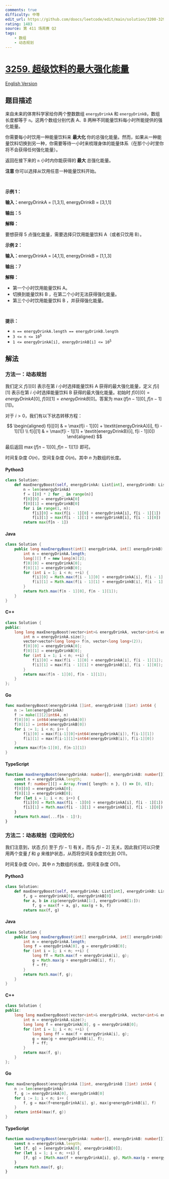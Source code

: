 ```yaml
---
comments: true
difficulty: 中等
edit_url: https://github.com/doocs/leetcode/edit/main/solution/3200-3299/3259.Maximum%20Energy%20Boost%20From%20Two%20Drinks/README.md
rating: 1483
source: 第 411 场周赛 Q2
tags:
    - 数组
    - 动态规划
---
```


<!-- problem:start -->

# [3259. 超级饮料的最大强化能量](https://leetcode.cn/problems/maximum-energy-boost-from-two-drinks)

[English Version](/solution/3200-3299/3259.Maximum%20Energy%20Boost%20From%20Two%20Drinks/README_EN.md)

## 题目描述

<!-- description:start -->

<p>来自未来的体育科学家给你两个整数数组 <code>energyDrinkA</code> 和 <code>energyDrinkB</code>，数组长度都等于 <code>n</code>。这两个数组分别代表 A、B 两种不同能量饮料每小时所能提供的强化能量。</p>

<p>你需要每小时饮用一种能量饮料来 <strong>最大化 </strong>你的总强化能量。然而，如果从一种能量饮料切换到另一种，你需要等待一小时来梳理身体的能量体系（在那个小时里你将不会获得任何强化能量）。</p>

<p>返回在接下来的 <code>n</code> 小时内你能获得的<strong> 最大 </strong>总强化能量。</p>

<p><strong>注意 </strong>你可以选择从饮用任意一种能量饮料开始。</p>

<p>&nbsp;</p>

<p><strong class="example">示例 1：</strong></p>

<div class="example-block">
<p><strong>输入：</strong>energyDrinkA<span class="example-io"> = [1,3,1], </span>energyDrinkB<span class="example-io"> = [3,1,1]</span></p>

<p><strong>输出：</strong><span class="example-io">5</span></p>

<p><strong>解释：</strong></p>

<p>要想获得 5 点强化能量，需要选择只饮用能量饮料 A（或者只饮用 B）。</p>
</div>

<p><strong class="example">示例 2：</strong></p>

<div class="example-block">
<p><strong>输入：</strong>energyDrinkA<span class="example-io"> = [4,1,1], </span>energyDrinkB<span class="example-io"> = [1,1,3]</span></p>

<p><strong>输出：</strong><span class="example-io">7</span></p>

<p><strong>解释：</strong></p>

<ul>
	<li>第一个小时饮用能量饮料 A。</li>
	<li>切换到能量饮料 B ，在第二个小时无法获得强化能量。</li>
	<li>第三个小时饮用能量饮料 B ，并获得强化能量。</li>
</ul>
</div>

<p>&nbsp;</p>

<p><strong>提示：</strong></p>

<ul>
	<li><code>n == energyDrinkA.length == energyDrinkB.length</code></li>
	<li><code>3 &lt;= n &lt;= 10<sup>5</sup></code></li>
	<li><code>1 &lt;= energyDrinkA[i], energyDrinkB[i] &lt;= 10<sup>5</sup></code></li>
</ul>

<!-- description:end -->

## 解法

<!-- solution:start -->

### 方法一：动态规划

我们定义 $f[i][0]$ 表示在第 $i$ 小时选择能量饮料 A 获得的最大强化能量，定义 $f[i][1]$ 表示在第 $i$ 小时选择能量饮料 B 获得的最大强化能量。初始时 $f[0][0] = \textit{energyDrinkA}[0]$, $f[0][1] = \textit{energyDrinkB}[0]$。答案为 $\max(f[n - 1][0], f[n - 1][1])$。

对于 $i > 0$，我们有以下状态转移方程：

$$
\begin{aligned}
f[i][0] & = \max(f[i - 1][0] + \textit{energyDrinkA}[i], f[i - 1][1]) \\
f[i][1] & = \max(f[i - 1][1] + \textit{energyDrinkB}[i], f[i - 1][0])
\end{aligned}
$$

最后返回 $\max(f[n - 1][0], f[n - 1][1])$ 即可。

时间复杂度 $O(n)$，空间复杂度 $O(n)$。其中 $n$ 为数组的长度。

<!-- tabs:start -->

#### Python3

```python
class Solution:
    def maxEnergyBoost(self, energyDrinkA: List[int], energyDrinkB: List[int]) -> int:
        n = len(energyDrinkA)
        f = [[0] * 2 for _ in range(n)]
        f[0][0] = energyDrinkA[0]
        f[0][1] = energyDrinkB[0]
        for i in range(1, n):
            f[i][0] = max(f[i - 1][0] + energyDrinkA[i], f[i - 1][1])
            f[i][1] = max(f[i - 1][1] + energyDrinkB[i], f[i - 1][0])
        return max(f[n - 1])
```

#### Java

```java
class Solution {
    public long maxEnergyBoost(int[] energyDrinkA, int[] energyDrinkB) {
        int n = energyDrinkA.length;
        long[][] f = new long[n][2];
        f[0][0] = energyDrinkA[0];
        f[0][1] = energyDrinkB[0];
        for (int i = 1; i < n; ++i) {
            f[i][0] = Math.max(f[i - 1][0] + energyDrinkA[i], f[i - 1][1]);
            f[i][1] = Math.max(f[i - 1][1] + energyDrinkB[i], f[i - 1][0]);
        }
        return Math.max(f[n - 1][0], f[n - 1][1]);
    }
}
```

#### C++

```cpp
class Solution {
public:
    long long maxEnergyBoost(vector<int>& energyDrinkA, vector<int>& energyDrinkB) {
        int n = energyDrinkA.size();
        vector<vector<long long>> f(n, vector<long long>(2));
        f[0][0] = energyDrinkA[0];
        f[0][1] = energyDrinkB[0];
        for (int i = 1; i < n; ++i) {
            f[i][0] = max(f[i - 1][0] + energyDrinkA[i], f[i - 1][1]);
            f[i][1] = max(f[i - 1][1] + energyDrinkB[i], f[i - 1][0]);
        }
        return max(f[n - 1][0], f[n - 1][1]);
    }
};
```

#### Go

```go
func maxEnergyBoost(energyDrinkA []int, energyDrinkB []int) int64 {
	n := len(energyDrinkA)
	f := make([][2]int64, n)
	f[0][0] = int64(energyDrinkA[0])
	f[0][1] = int64(energyDrinkB[0])
	for i := 1; i < n; i++ {
		f[i][0] = max(f[i-1][0]+int64(energyDrinkA[i]), f[i-1][1])
		f[i][1] = max(f[i-1][1]+int64(energyDrinkB[i]), f[i-1][0])
	}
	return max(f[n-1][0], f[n-1][1])
}
```

#### TypeScript

```ts
function maxEnergyBoost(energyDrinkA: number[], energyDrinkB: number[]): number {
    const n = energyDrinkA.length;
    const f: number[][] = Array.from({ length: n }, () => [0, 0]);
    f[0][0] = energyDrinkA[0];
    f[0][1] = energyDrinkB[0];
    for (let i = 1; i < n; i++) {
        f[i][0] = Math.max(f[i - 1][0] + energyDrinkA[i], f[i - 1][1]);
        f[i][1] = Math.max(f[i - 1][1] + energyDrinkB[i], f[i - 1][0]);
    }
    return Math.max(...f[n - 1]!);
}
```

<!-- tabs:end -->

<!-- solution:end -->

<!-- solution:start -->

### 方法二：动态规划（空间优化）

我们注意到，状态 $f[i]$ 至于 $f[i - 1]$ 有关，而与 $f[i - 2]$ 无关。因此我们可以只使用两个变量 $f$ 和 $g$ 来维护状态，从而将空间复杂度优化到 $O(1)$。

时间复杂度 $O(n)$，其中 $n$ 为数组的长度。空间复杂度 $O(1)$。

<!-- tabs:start -->

#### Python3

```python
class Solution:
    def maxEnergyBoost(self, energyDrinkA: List[int], energyDrinkB: List[int]) -> int:
        f, g = energyDrinkA[0], energyDrinkB[0]
        for a, b in zip(energyDrinkA[1:], energyDrinkB[1:]):
            f, g = max(f + a, g), max(g + b, f)
        return max(f, g)
```

#### Java

```java
class Solution {
    public long maxEnergyBoost(int[] energyDrinkA, int[] energyDrinkB) {
        int n = energyDrinkA.length;
        long f = energyDrinkA[0], g = energyDrinkB[0];
        for (int i = 1; i < n; ++i) {
            long ff = Math.max(f + energyDrinkA[i], g);
            g = Math.max(g + energyDrinkB[i], f);
            f = ff;
        }
        return Math.max(f, g);
    }
}
```

#### C++

```cpp
class Solution {
public:
    long long maxEnergyBoost(vector<int>& energyDrinkA, vector<int>& energyDrinkB) {
        int n = energyDrinkA.size();
        long long f = energyDrinkA[0], g = energyDrinkB[0];
        for (int i = 1; i < n; ++i) {
            long long ff = max(f + energyDrinkA[i], g);
            g = max(g + energyDrinkB[i], f);
            f = ff;
        }
        return max(f, g);
    }
};
```

#### Go

```go
func maxEnergyBoost(energyDrinkA []int, energyDrinkB []int) int64 {
	n := len(energyDrinkA)
	f, g := energyDrinkA[0], energyDrinkB[0]
	for i := 1; i < n; i++ {
		f, g = max(f+energyDrinkA[i], g), max(g+energyDrinkB[i], f)
	}
	return int64(max(f, g))
}
```

#### TypeScript

```ts
function maxEnergyBoost(energyDrinkA: number[], energyDrinkB: number[]): number {
    const n = energyDrinkA.length;
    let [f, g] = [energyDrinkA[0], energyDrinkB[0]];
    for (let i = 1; i < n; ++i) {
        [f, g] = [Math.max(f + energyDrinkA[i], g), Math.max(g + energyDrinkB[i], f)];
    }
    return Math.max(f, g);
}
```

<!-- tabs:end -->

<!-- solution:end -->

<!-- problem:end -->
